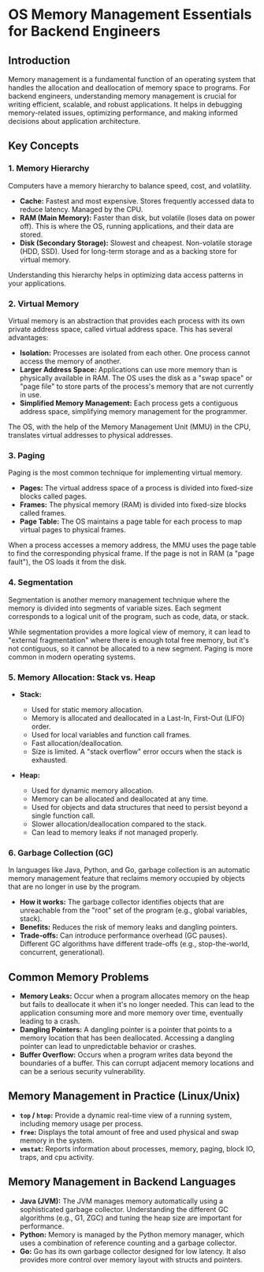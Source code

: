 # OS Memory Management Essentials for Backend Engineers

## Introduction

Memory management is a fundamental function of an operating system that handles the allocation and deallocation of memory space to programs. For backend engineers, understanding memory management is crucial for writing efficient, scalable, and robust applications. It helps in debugging memory-related issues, optimizing performance, and making informed decisions about application architecture.

## Key Concepts

### 1. Memory Hierarchy

Computers have a memory hierarchy to balance speed, cost, and volatility.

*   **Cache:** Fastest and most expensive. Stores frequently accessed data to reduce latency. Managed by the CPU.
*   **RAM (Main Memory):** Faster than disk, but volatile (loses data on power off). This is where the OS, running applications, and their data are stored.
*   **Disk (Secondary Storage):** Slowest and cheapest. Non-volatile storage (HDD, SSD). Used for long-term storage and as a backing store for virtual memory.

Understanding this hierarchy helps in optimizing data access patterns in your applications.

### 2. Virtual Memory

Virtual memory is an abstraction that provides each process with its own private address space, called virtual address space. This has several advantages:

*   **Isolation:** Processes are isolated from each other. One process cannot access the memory of another.
*   **Larger Address Space:** Applications can use more memory than is physically available in RAM. The OS uses the disk as a "swap space" or "page file" to store parts of the process's memory that are not currently in use.
*   **Simplified Memory Management:** Each process gets a contiguous address space, simplifying memory management for the programmer.

The OS, with the help of the Memory Management Unit (MMU) in the CPU, translates virtual addresses to physical addresses.

### 3. Paging

Paging is the most common technique for implementing virtual memory.

*   **Pages:** The virtual address space of a process is divided into fixed-size blocks called pages.
*   **Frames:** The physical memory (RAM) is divided into fixed-size blocks called frames.
*   **Page Table:** The OS maintains a page table for each process to map virtual pages to physical frames.

When a process accesses a memory address, the MMU uses the page table to find the corresponding physical frame. If the page is not in RAM (a "page fault"), the OS loads it from the disk.

### 4. Segmentation

Segmentation is another memory management technique where the memory is divided into segments of variable sizes. Each segment corresponds to a logical unit of the program, such as code, data, or stack.

While segmentation provides a more logical view of memory, it can lead to "external fragmentation" where there is enough total free memory, but it's not contiguous, so it cannot be allocated to a new segment. Paging is more common in modern operating systems.

### 5. Memory Allocation: Stack vs. Heap

*   **Stack:**
    *   Used for static memory allocation.
    *   Memory is allocated and deallocated in a Last-In, First-Out (LIFO) order.
    *   Used for local variables and function call frames.
    *   Fast allocation/deallocation.
    *   Size is limited. A "stack overflow" error occurs when the stack is exhausted.

*   **Heap:**
    *   Used for dynamic memory allocation.
    *   Memory can be allocated and deallocated at any time.
    *   Used for objects and data structures that need to persist beyond a single function call.
    *   Slower allocation/deallocation compared to the stack.
    *   Can lead to memory leaks if not managed properly.

### 6. Garbage Collection (GC)

In languages like Java, Python, and Go, garbage collection is an automatic memory management feature that reclaims memory occupied by objects that are no longer in use by the program.

*   **How it works:** The garbage collector identifies objects that are unreachable from the "root" set of the program (e.g., global variables, stack).
*   **Benefits:** Reduces the risk of memory leaks and dangling pointers.
*   **Trade-offs:** Can introduce performance overhead (GC pauses). Different GC algorithms have different trade-offs (e.g., stop-the-world, concurrent, generational).

## Common Memory Problems

*   **Memory Leaks:** Occur when a program allocates memory on the heap but fails to deallocate it when it's no longer needed. This can lead to the application consuming more and more memory over time, eventually leading to a crash.
*   **Dangling Pointers:** A dangling pointer is a pointer that points to a memory location that has been deallocated. Accessing a dangling pointer can lead to unpredictable behavior or crashes.
*   **Buffer Overflow:** Occurs when a program writes data beyond the boundaries of a buffer. This can corrupt adjacent memory locations and can be a serious security vulnerability.

## Memory Management in Practice (Linux/Unix)

*   **`top` / `htop`:** Provide a dynamic real-time view of a running system, including memory usage per process.
*   **`free`:** Displays the total amount of free and used physical and swap memory in the system.
*   **`vmstat`:** Reports information about processes, memory, paging, block IO, traps, and cpu activity.

## Memory Management in Backend Languages

*   **Java (JVM):** The JVM manages memory automatically using a sophisticated garbage collector. Understanding the different GC algorithms (e.g., G1, ZGC) and tuning the heap size are important for performance.
*   **Python:** Memory is managed by the Python memory manager, which uses a combination of reference counting and a garbage collector.
*   **Go:** Go has its own garbage collector designed for low latency. It also provides more control over memory layout with structs and pointers.

